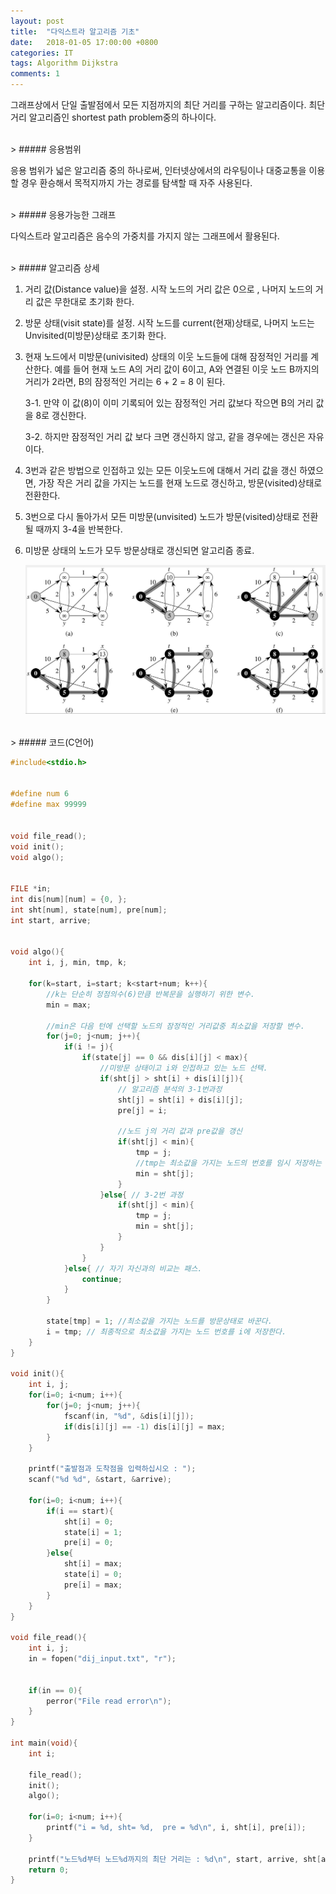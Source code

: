 ```yaml
---
layout: post
title:  "다익스트라 알고리즘 기초"
date:   2018-01-05 17:00:00 +0800
categories: IT
tags: Algorithm Dijkstra
comments: 1
---
```


그래프상에서 단일 출발점에서 모든 지점까지의 최단 거리를 구하는 알고리즘이다. 최단거리 알고리즘인 shortest path problem중의 하나이다. 

<br>
> ##### 응용범위

응용 범위가 넓은 알고리즘 중의 하나로써, 인터넷상에서의 라우팅이나 대중교통을 이용할 경우 환승해서 목적지까지 가는 경로를 탐색할 때 자주 사용된다.


<br>
> ##### 응용가능한 그래프

다익스트라 알고리즘은 음수의 가중치를 가지지 않는 그래프에서 활용된다. 


<br>
> ##### 알고리즘 상세

1. 거리 값(Distance value)을 설정.
시작 노드의 거리 값은 0으로 , 나머지 노드의 거리 값은 무한대로 초기화 한다.

2. 방문 상태(visit state)를 설정.
시작 노드를 current(현재)상태로, 나머지 노드는 Unvisited(미방문)상태로 초기화 한다. 

3. 현재 노드에서 미방문(univisited) 상태의 이웃 노드들에 대해 잠정적인 거리를 계산한다. 예를 들어 현재 노드 A의 거리 값이 6이고, A와 연결된 이웃 노드 B까지의 거리가 2라면, B의 잠정적인 거리는 6 + 2 = 8 이 된다.
   
   3-1. 만약 이 값(8)이 이미 기록되어 있는 잠정적인 거리 값보다 작으면 B의 거리 값을
8로 갱신한다. 

   3-2. 하지만 잠정적인 거리 값 보다 크면 갱신하지 않고, 같을 경우에는 갱신은 자유이다.

1. 3번과 같은 방법으로 인접하고 있는 모든 이웃노드에 대해서 거리 값을 갱신 하였으면, 가장 작은 거리 값을 가지는 노드를 현재 노드로 갱신하고, 방문(visited)상태로 전환한다. 
   
2. 3번으로 다시 돌아가서 모든 미방문(unvisited) 노드가 방문(visited)상태로 전환될 때까지 3-4을 반복한다. 
   
3. 미방문 상태의 노드가 모두 방문상태로 갱신되면 알고리즘 종료.

    ![다익스트람 이미지 없음](/assets/res/2018-1-5-Dijkstra-Algorithm1.png)


<br>
> ##### 코드(C언어)

```c
#include<stdio.h>


#define num 6
#define max 99999


void file_read();
void init();
void algo();


FILE *in;
int dis[num][num] = {0, };
int sht[num], state[num], pre[num];
int start, arrive;


void algo(){
    int i, j, min, tmp, k;

    for(k=start, i=start; k<start+num; k++){ 
        //k는 단순히 정점의수(6)만큼 반복문을 실행하기 위한 변수.
        min = max; 
        
        //min은 다음 턴에 선택할 노드의 잠정적인 거리값중 최소값을 저장할 변수.
        for(j=0; j<num; j++){
            if(i != j){
                if(state[j] == 0 && dis[i][j] < max){
                    //미방문 상태이고 i와 인접하고 있는 노드 선택.
                    if(sht[j] > sht[i] + dis[i][j]){
                        // 알고리즘 분석의 3-1번과정 
                        sht[j] = sht[i] + dis[i][j];
                        pre[j] = i;  

                        //노드 j의 거리 값과 pre값을 갱신
                        if(sht[j] < min){
                            tmp = j; 
                            //tmp는 최소값을 가지는 노드의 번호를 임시 저장하는 변수.
                            min = sht[j];
                        }
                    }else{ // 3-2번 과정  
                        if(sht[j] < min){
                            tmp = j;
                            min = sht[j];
                        }
                    }
                }
            }else{ // 자기 자신과의 비교는 패스.
                continue;
            }
        }

        state[tmp] = 1; //최소값을 가지는 노드를 방문상태로 바꾼다.
        i = tmp; // 최종적으로 최소값을 가지는 노드 번호를 i에 저장한다.  
    }
}

void init(){
    int i, j;
    for(i=0; i<num; i++){
        for(j=0; j<num; j++){
            fscanf(in, "%d", &dis[i][j]);
            if(dis[i][j] == -1) dis[i][j] = max;
        }
    }

    printf("출발점과 도착점을 입력하십시오 : ");
    scanf("%d %d", &start, &arrive);

    for(i=0; i<num; i++){
        if(i == start){
            sht[i] = 0;
            state[i] = 1;
            pre[i] = 0;
        }else{
            sht[i] = max;
            state[i] = 0;
            pre[i] = max;
        }
    }
}

void file_read(){
    int i, j; 
    in = fopen("dij_input.txt", "r");


    if(in == 0){
        perror("File read error\n");
    }
}

int main(void){
    int i;

    file_read();
    init();
    algo();

    for(i=0; i<num; i++){
        printf("i = %d, sht= %d,  pre = %d\n", i, sht[i], pre[i]); 
    }

    printf("노드%d부터 노드%d까지의 최단 거리는 : %d\n", start, arrive, sht[arrive]);
    return 0;
}
```
